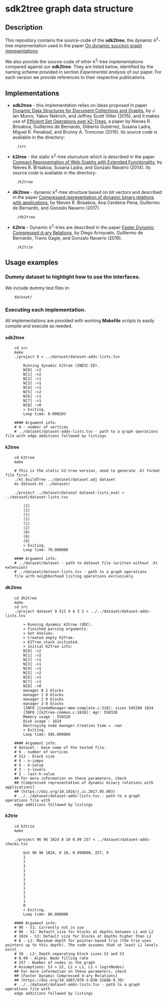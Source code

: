 # sdk2tree graph data structure

## Description

This repository contains the source-code of the **sdk2tree**, the dynamic k<sup>2</sup>-tree implementation used in the paper [On dynamic succinct graph representations](https://arxiv.org/abs/1911.03195).

We also provide the source-code of other k<sup>2</sup>-tree implementations compared against our **sdk2tree**.
They are listed below, identified by the naming scheme provided in section *Experimental analysis* of our paper.
For each version we provide references to their respective publications.

## Implementations

* **sdk2tree** - this implementation relies on ideas proposed in paper [Dynamic Data Structures for Document Collections and Graphs](https://doi.org/10.1145/2745754.2745778),
by J. Ian Munro, Yakov Nekrich, and Jeffrey Scott Vitter (2015), and it makes use of [Efficient Set Operations over k2-Trees](https://doi.org/10.1109/DCC.2015.9),
a paper by Nieves R. Brisaboa, Guillermo de Bernardo, Gilberto Gutiérrez, Susana Ladra, Miguel R. Penabad, and Brunny A. Troncoso (2015).
Its source code is available in the directory:

        /src


* **k2tree** - the static k<sup>2</sup>-tree sturcuture which is described in the paper [Compact Representation of Web Graphs with Extended Functionality](https://doi.org/10.1016/j.is.2013.08.003),
by Nieves R. Brisaboa, Susana Ladra, and Gonzalo Navarro (2014).
Its source code is available in the directory:

        /k2tree

* **dk2tree** - dynamic k<sup>2</sup>-tree structure based on bit vectors and described in the paper [Compressed representation of dynamic binary relations with applications](https://doi.org/10.1016/j.is.2017.05.003),
by Nieves R. Brisaboa, Ana Cerdeira-Pena, Guillermo de Bernardo, and Gonzalo Navarro (2017).

        /dk2tree

* **k2trie** - Dynamic k<sup>2</sup>-tries are described in the paper [Faster Dynamic Compressed d-ary Relations](https://doi.org/10.1007/978-3-030-32686-9_30),
by Diego Arroyuelo, Guillermo de Bernardo, Travis Gagie, and Gonzalo Navarro (2019).

        /k2trie


## Usage examples

### Dummy dataset to highlight how to use the interfaces.

We include dummy test files in:

        dataset/

### Executing each implementation.

All implementations are provided with working **Makefile** scripts to easily compile and execute as needed.

#### **sdk2tree**

        cd src
        make
        ./project 9 < ../dataset/dataset-adds-lists.tsv

            Running dynamic k2tree (INESC-ID). 
            N[0] ->2
            N[1] ->2
            N[2] ->1
            N[3] ->1
            N[4] ->1
            N[5] ->2
            N[6] ->1
            N[7] ->1
            N[8] ->0
            > Exiting.
            Loop time: 0.000203

        #### Argument info:
        # 9 - number of vertices
        # ../dataset/dataset-adds-lists.tsv - path to a graph operations file with edge additions followed by listings

#### **k2tree**

        cd k2tree
        make

        # This is the static k2-tree version, need to generate .kt format file first.
        ./kt_buildTree ../dataset/dataset.adj dataset
        mv dataset.kt ../dataset/

        ./project ../dataset/dataset dataset-lists_eval < ../dataset/dataset-lists.tsv

            (2)	
            (2)	
            (1)	
            (1)	
            (1)	
            (2)	
            (0)	
            (0)	
            (0)	
            > Exiting.
            Loop time: 70.000000

        #### Argument info:
        # ../dataset/dataset - path to dataset file (written without .kt extension)
        # ../dataset/dataset-lists.tsv - path to a graph operations 
		file with neighborhood listing operations exclusively


#### **dk2tree**

        cd dk2tree
        make
        cd src
        ./project dataset 9 512 4 4 3 2 < ../../dataset/dataset-adds-lists.tsv

            > Running dynamic k2tree (UDC). 
            > Finished parsing arguments. 
            > Got kValues.
            > Created empty K2Tree.
            > K2Tree stack initiated.
            > Initial K2Tree info:
            N[0] ->2
            N[1] ->2
            N[2] ->1
            N[3] ->1
            N[4] ->1
            N[5] ->2
            N[6] ->1
            N[7] ->1
            N[8] ->0
            manager 0 2 blocks
            manager 1 0 blocks
            manager 2 0 blocks
            manager 3 0 blocks
            [INFO ][nodeManager-mem-complete.c:310]: sizes 545208 1024
            [INFO ][k2tree-common.c:1018]: mgr: 550328
            Memory usage : 550328
            Disk usage : 1824
            Destroying node manager.Creation time = -nan
            > Exiting.
            Loop time: 505.000000

        #### Argument info:
        # dataset - base name of the tested file.
        # 9 - number of vertices
        # 512 - block size
        # 4 - n-jumps
        # 4 - k-value
        # 3 - n-levels
        # 2 - last-k-value
		## For more information on these parameters, check 
		## [Compressed representation of dynamic binary relations with applications]
		## (https://doi.org/10.1016/j.is.2017.05.003)
        # ../../dataset/dataset-adds-lists.tsv - path to a graph operations file with 
		edge additions followed by listings

#### **k2trie**

        cd k2trie
        make

        ./project 96 96 1024 8 10 0.99 257 < ../dataset/dataset-adds-checks.tsv
		
			Got 96 96 1024, 8 10, 0.990000, 257, 9
			1
			1
			1
			1
			1
			1
			1
			1
			1
			1
			1
			0
			> Exiting.
			Loop time: 86.000000

        #### Argument info:
        # 96 - S1: Currently not in use
        # 96 - S2: Default size for blocks at depths between L1 and L2
        # 1024 - S3: Default size for blocks at depths higher than L2 
        # 8 - L1: Maximum depth for pointer-based trie (the trie uses pointers up to this depth). The code assumes that at least L1 levels exist
        # 10 - L2: Depth separating block sizes S2 and S3
        # 0.99 - Alpha: Node filling rate
        # 257 - Number of nodes in the graph 
		# Assumptions: S3 > S2, L2 > L1, L1 < log(nNodes)
		## For more information on these parameters, check
		## [Faster Dynamic Compressed d-ary Relations]
		## (https://doi.org/10.1007/978-3-030-32686-9_30)
        # ../../dataset/dataset-adds-lists.tsv - path to a graph operations file with 
		edge additions followed by listings
